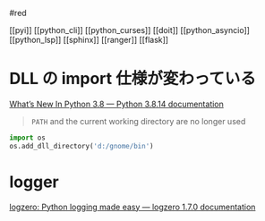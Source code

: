 #red

[[pyi]]
[[python_cli]]
[[python_curses]]
[[doit]]
[[python_asyncio]]
[[python_lsp]]
[[sphinx]]
[[ranger]]
[[flask]]

# DLL の import 仕様が変わっている
[What’s New In Python 3.8 — Python 3.8.14 documentation](https://docs.python.org/3.8/whatsnew/3.8.html#changes-in-the-python-api)

> `PATH` and the current working directory are no longer used

```python
import os
os.add_dll_directory('d:/gnome/bin')
```

# logger
[logzero: Python logging made easy — logzero 1.7.0 documentation](https://logzero.readthedocs.io/en/latest/)
